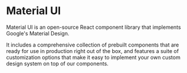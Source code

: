 # Material UI

Material UI is an open-source React component library that implements Google's Material Design.

It includes a comprehensive collection of prebuilt components that are ready for use in production right out of the box, and features a suite of customization options that make it easy to implement your own custom design system on top of our components.